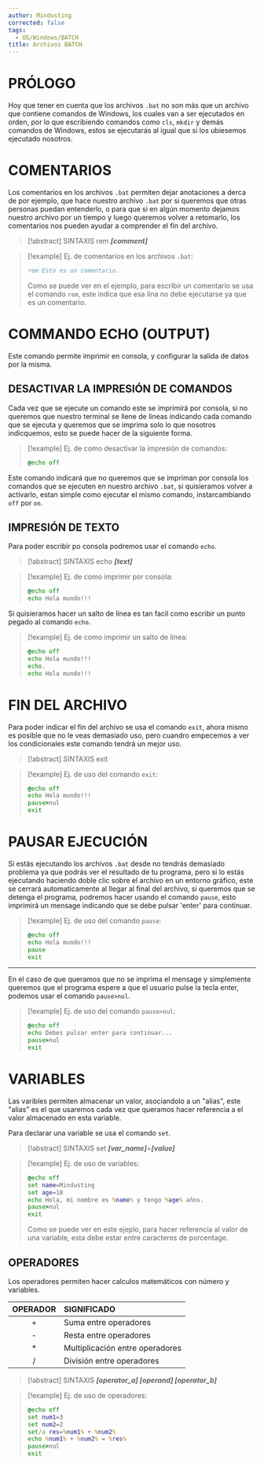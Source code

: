 ```yaml
---
author: Mindusting
corrected: false
tags:
  - OS/Windows/BATCH
title: Archivos BATCH
---
```


# PRÓLOGO

Hoy que tener en cuenta que los archivos `.bat` no son más que un archivo que contiene comandos de Windows, los cuales van a ser ejecutados en orden, por lo que escribiendo comandos como `cls`, `mkdir` y demás comandos de Windows, estos se ejecutarás al igual que si los ubiesemos ejecutado nosotros.

# COMENTARIOS

Los comentarios en los archivos `.bat` permiten dejar anotaciones a derca de por ejemplo, que hace nuestro archivo `.bat` por si queremos que otras personas puedan entenderlo, o para que si en algún momento dejamos nuestro archivo por un tiempo y luego queremos volver a retomarlo, los comentarios nos pueden ayudar a comprender el fin del archivo.

> [!abstract] SINTAXIS
> rem ***\[comment\]***

> [!example] Ej. de comentarios en los archivos `.bat`:
> ```bat
> rem Esto es un comentario.
> ```
> Como se puede ver en el ejemplo, para escribir un comentario se usa el comando `rem`, este indica que esa lína no debe ejecutarse ya que es un comentario.

# COMMANDO ECHO (OUTPUT)

Este comando permite imprimir en consola, y configurar la salida de datos por la misma.

## DESACTIVAR LA IMPRESIÓN DE COMANDOS

Cada vez que se ejecute un comando este se imprimirá por consola, si no queremos que nuestro terminal se llene de líneas indicando cada comando que se ejecuta y queremos que se imprima solo lo que nosotros indicquemos, esto se puede hacer de la siguiente forma.

> [!example] Ej. de como desactivar la impresión de comandos:
> ```bat
> @echo off
> ```

Este comando indicará que no queremos que se impriman por consola los comandos que se ejecuten en nuestro archivo `.bat`, si quisieramos volver a activarlo, estan simple como ejecutar el mismo comando, instarcambiando `off` por `on`.

## IMPRESIÓN DE TEXTO

Para poder escribir po consola podremos usar el comando `echo`.

> [!abstract] SINTAXIS
> echo ***\[text\]***

> [!example] Ej. de como imprimir por consola:
> ```bat
> @echo off
> echo Hola mundo!!!
> ```

Si quisieramos hacer un salto de línea es tan facil como escribir un punto pegado al comando `echo`.

> [!example] Ej. de como imprimir un salto de línea:
> ```bat
> @echo off
> echo Hola mundo!!!
> echo.
> echo Hola mundo!!!
> ```

# FIN DEL ARCHIVO

Para poder indicar el fin del archivo se usa el comando `exit`, ahora mismo es posible que no le veas demasiado uso, pero cuandro empecemos a ver los condicionales este comando tendrá un mejor uso.

> [!abstract] SINTAXIS
> exit

> [!example] Ej. de uso del comando `exit`:
> ```bat
> @echo off
> echo Hola mundo!!!
> pause>nul
> exit
> ```

# PAUSAR EJECUCIÓN

Si estás ejecutando los archivos `.bat` desde no tendrás demasiado problema ya que podrás ver el resultado de tu programa, pero si lo estás ejecutando haciendo doble clic sobre el archivo en un entorno gráfico, este se cerrará automaticamente al llegar al final del archivo, si queremos que se detenga el programa, podremos hacer usando el comando `pause`, esto imprimirá un mensage indicando que se debe pulsar 'enter' para continuar.

> [!example] Ej. de uso del comando `pause`:
> ```bat
> @echo off
> echo Hola mundo!!!
> pause
> exit
> ```

---

En el caso de que queramos que no se imprima el mensage y simplemente queremos que el programa espere a que el usuario pulse la tecla enter, podemos usar el comando `pause>nul`.

> [!example] Ej. de uso del comando `pause>nul`:
> ```bat
> @echo off
> echo Debes pulsar enter para continuar...
> pause>nul
> exit
> ```

# VARIABLES

Las varibles permiten almacenar un valor, asociandolo a un "alias", este "alias" es el que usaremos cada vez que queramos hacer referencia a el valor almacenado en esta variable.

Para declarar una variable se usa el comando `set`.

> [!abstract] SINTAXIS
> set ***\[var_name\]***=***\[value\]***

> [!example] Ej. de uso de variables:
> ```bat
> @echo off
> set name=Mindusting
> set age=18
> echo Hola, mi nombre es %name% y tengo %age% años.
> pause>nul
> exit
> ```
> Como se puede ver en este ejeplo, para hacer referencia al valor de una variable, esta debe estar entre caracteres de porcentage.

## OPERADORES

Los operadores permiten hacer calculos matemáticos con número y variables.

| OPERADOR | SIGNIFICADO                     |
|:--------:|:--------------------------------|
|    \+    | Suma entre operadores           |
|    \-    | Resta entre operadores          |
|    \*    | Multiplicación entre operadores |
|    \/    | División entre operadores       |

> [!abstract] SINTAXIS
> ***\[operator_a\] \[operand\] \[operator_b\]***

> [!example] Ej. de uso de operadores:
> ```bat
> @echo off
> set num1=3
> set num2=2
> set/a res=%num1% + %num2%
> echo %num1% + %num2% = %res%
> pause>nul
> exit
> ```
